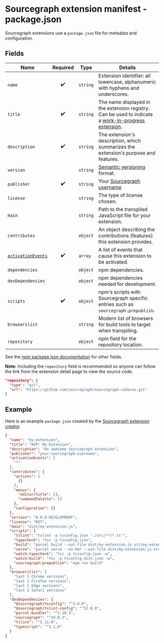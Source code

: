 # Sourcegraph extension manifest - package.json

Sourcegraph extensions use a `package.json` file for metadata and configuration.

## Fields

Name | Required | Type | Details
---- |:--------:| ---- | -------
`name` | ✔️ | `string` | Extension identifier: all lowercase, alphanumeric with hyphens and underscores.
`title` | ✔️ | `string`| The name displayed in the extension registry. Can be used to indicate a [work-in-progress extension](publishing.md#wip-extensions).
`description` | ✔️ | `string` | The extension's description, which summarizes the extension's purpose and features.
`version` | | `string` | [Semantic versioning](https://semver.org/) format.
`publisher` | ✔️ | `string` | Your [Sourcegraph username](development_environment#sourcegraph-com-account-and-the-sourcegraph-cli)
`license` | | `string` | The type of license chosen.
`main` | | `string` | Path to the transpiled JavaScript file for your extension.
`contributes` | | `object` | An object describing the contributions (features) this extension provides.
[`activationEvents`](activation.md) | ✔️ | `array` | A list of events that cause this extension to be activated.
`dependencies` | | `object` | npm dependencies.
`devDependencies` | | `object` | npm dependencies needed for development.
`scripts` | ✔️ | `object` | npm's scripts with Sourcegraph specific entries such as `sourcegraph:prepublish`.
`browserslist` | | `string` | Modern list of browsers for build tools to target when transpiling.
`repository` | | `object` | npm field for the repository location.

See the [npm package.json documentation](https://docs.npmjs.com/creating-a-package-json-file) for other fields.

**Note:** Including the `repository` field is recommended so anyone can follow the link from the extension detail page to view the source code.

```json
"repository": {
  "type": "git",
  "url": "https://github.com/sourcegraph/sourcegraph-codecov.git"
}
```

## Example

Here is an example `package.json` created by the [Sourcegraph extension creator](creating.md#creating-an-extension-the-easy-way).

```json
{
  "name": "my-extension",
  "title": "WIP: My Extension",
  "description": "An awesome Sourcegraph extension",
  "publisher": "your-sourcegraph-username",
  "activationEvents": [
    "*"
  ],
  "contributes": {
    "actions": [
      {}
    ],
    "menus": {
      "editor/title": [],
      "commandPalette": []
    },
    "configuration": {}
  },
  "version": "0.0.0-DEVELOPMENT",
  "license": "MIT",
  "main": "dist/my-extension.js",
  "scripts": {
    "tslint": "tslint -p tsconfig.json './src/**/*.ts'",
    "typecheck": "tsc -p tsconfig.json",
    "build": "parcel build --out-file dist/my-extension.js src/my-extension.ts",
    "serve": "parcel serve --no-hmr --out-file dist/my-extension.js src/my-extension.ts",
    "watch:typecheck": "tsc -p tsconfig.json -w",
    "watch:build": "tsc -p tsconfig.dist.json -w",
    "sourcegraph:prepublish": "npm run build"
  },
  "browserslist": [
    "last 1 Chrome versions",
    "last 1 Firefox versions",
    "last 1 Edge versions",
    "last 1 Safari versions"
  ],
  "devDependencies": {
    "@sourcegraph/tsconfig": "^3.0.0",
    "@sourcegraph/tslint-config": "^12.0.0",
    "parcel-bundler": "^1.10.3",
    "sourcegraph": "^19.0.3",
    "tslint": "^5.11.0",
    "typescript": "^3.1.6"
  }
}
```
